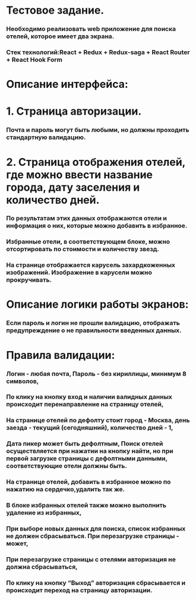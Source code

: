  # Тестовое задание.

### Необходимо реализовать web приложение для поиска отелей, которое имеет два экрана.

### Стек технологий:React + Redux + Redux-saga + React Router + React Hook Form

# Описание интерфейса:

# 1. Страница авторизации.

### Почта и пароль могут быть любыми, но должны проходить стандартную валидацию.

# 2. Страница отображения отелей, где можно ввести название города, дату заселения и количество дней.

### По результатам этих данных отображаются отели и информация о них, которые можно добавить в избранное.

### Избранные отели, в соответствующем блоке, можно отсортировать по стоимости и количеству звезд.

### На странице отображается карусель захардкоженных изображений. Изображение в карусели можно прокручивать.

# Описание логики работы экранов:

### Если пароль и логин не прошли валидацию, отображать предупреждение о не правильности введенных данных.

# Правила валидации:

### Логин - любая почта, Пароль - без кириллицы, минимум 8 символов,

### По клику на кнопку вход и наличии валидных данных происходит перенаправление на страницу отелей,

### На странице отелей по дефолту стоит город - Москва, день заезда - текущий (сегодняшний), количество дней - 1,

### Дата пикер может быть дефолтным, Поиск отелей осуществляется при нажатии на кнопку найти, но при первой загрузке страницы с дефолтными данными, соответствующие отели должны быть.

### На странице отелей, добавить в избранное можно по нажатию на сердечко,удалить так же.

### В блоке избранных отелей также можно выполнить удаление из избранных,

### При выборе новых данных для поиска, список избранных не должен сбрасываться. При перезагрузке страницы - может,

### При перезагрузке страницы с отелями авторизация не должна сбрасываться,

### По клику на кнопку “Выход” авторизация сбрасывается и происходит переход на страницу авторизации.
